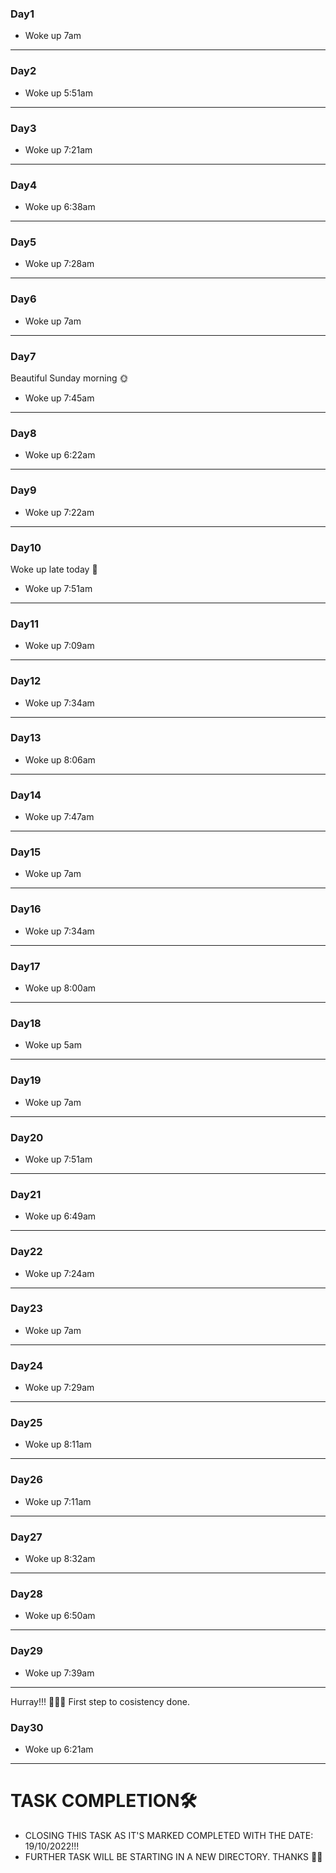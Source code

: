 ### Day1
- Woke up 7am
---
### Day2
- Woke up 5:51am
---

### Day3
- Woke up 7:21am
---

### Day4
- Woke up 6:38am
---

### Day5
- Woke up 7:28am
---

### Day6
- Woke up 7am
---

### Day7
Beautiful Sunday morning 🌞
- Woke up 7:45am
---

### Day8
- Woke up 6:22am
---

### Day9
- Woke up 7:22am
---

### Day10
Woke up late today 😤
- Woke up 7:51am
---

### Day11
- Woke up 7:09am
---

### Day12
- Woke up 7:34am
---

### Day13
- Woke up 8:06am
---

### Day14
- Woke up 7:47am
---

### Day15
- Woke up 7am
---

### Day16
- Woke up 7:34am
---

### Day17
- Woke up 8:00am
---

### Day18
- Woke up 5am
---

### Day19
- Woke up 7am
---

### Day20
- Woke up 7:51am
---

### Day21
- Woke up 6:49am
---

### Day22
- Woke up 7:24am
---

### Day23
- Woke up 7am
---

### Day24
- Woke up 7:29am
---

### Day25
- Woke up 8:11am
---

### Day26
- Woke up 7:11am
---

### Day27
- Woke up 8:32am
---

### Day28
- Woke up 6:50am
---

### Day29
- Woke up 7:39am
---

Hurray!!! 🎉🎉🎉 First step to cosistency done. 
### Day30
- Woke up 6:21am
---

# TASK COMPLETION🛠
- CLOSING THIS TASK AS IT'S MARKED COMPLETED WITH THE DATE: 19/10/2022!!!
- FURTHER TASK WILL BE STARTING IN A NEW DIRECTORY. THANKS 👏🏼